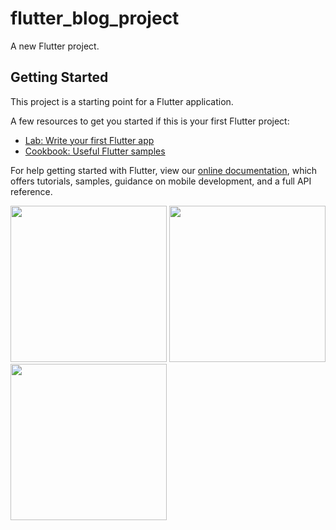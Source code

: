 # flutter_blog_project

A new Flutter project.

## Getting Started

This project is a starting point for a Flutter application.

A few resources to get you started if this is your first Flutter project:

- [Lab: Write your first Flutter app](https://flutter.dev/docs/get-started/codelab)
- [Cookbook: Useful Flutter samples](https://flutter.dev/docs/cookbook)

For help getting started with Flutter, view our
[online documentation](https://flutter.dev/docs), which offers tutorials,
samples, guidance on mobile development, and a full API reference.

<img src="https://user-images.githubusercontent.com/47160014/166567168-5eb4f601-860c-46c1-9134-91584828b69f.png" width="250"/>
<img src="https://user-images.githubusercontent.com/47160014/168449056-d9763fa1-f4e9-4d09-95b6-135724beebc1.png" width="250"/>
<img src="https://user-images.githubusercontent.com/47160014/168449086-c9b52377-0c1b-4b77-9c19-ecaa40fd01b0.png" width="250"/>
